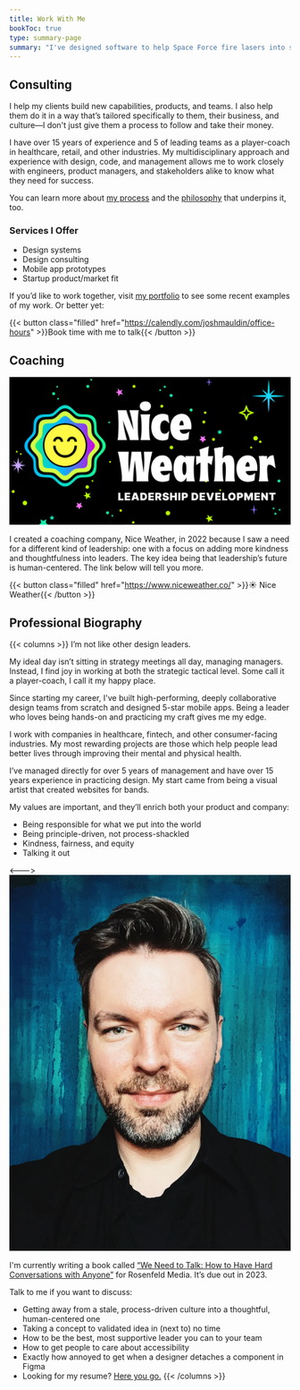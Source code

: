 ```yaml
---
title: Work With Me
bookToc: true
type: summary-page
summary: "I've designed software to help Space Force fire lasers into space, earned over 500,000 5-star reviews on apps I've designed. Big or small, I love working through tricky problems and designing the right approach to addressing them."
---
```


## Consulting

I help my clients build new capabilities, products, and teams. I also help them do it in a way that’s tailored specifically to them, their business, and culture—I don't just give them a process to follow and take their money.

I have over 15 years of experience and 5 of leading teams as a player-coach in healthcare, retail, and other industries. My multidisciplinary approach and experience with design, code, and management allows me to work closely with engineers, product managers, and stakeholders alike to know what they need for success.

You can learn more about [my process](/process) and the [philosophy](/philosophy) that underpins it, too.

### Services I Offer

- Design systems
- Design consulting
- Mobile app prototypes
- Startup product/market fit

If you’d like to work together, visit [my portfolio](/portfolio) to see some recent examples of my work. Or better yet:

{{< button class="filled" href="https://calendly.com/joshmauldin/office-hours" >}}Book time with me to talk{{< /button >}}


## Coaching
![Nice Weather: Developing Human-Centered Leaders](nice-weather.png)

I created a coaching company, Nice Weather, in 2022 because I saw a need for a different kind of leadership: one with a focus on adding more kindness and thoughtfulness into leaders. The key idea being that leadership’s future is human-centered. The link below will tell you more.

{{< button class="filled" href="https://www.niceweather.co/" >}}☀️ Nice Weather{{< /button >}}

## Professional Biography

{{< columns >}}
I’m not like other design leaders.

My ideal day isn’t sitting in strategy meetings all day, managing managers. Instead, I find joy in working at both the strategic tactical level. Some call it a player-coach, I call it my happy place.

Since starting my career, I've built high-performing, deeply collaborative design teams from scratch and designed 5-star mobile apps. Being a leader who loves being hands-on and practicing my craft gives me my edge.

I work with companies in healthcare, fintech, and other consumer-facing industries. My most rewarding projects are those which help people lead better lives through improving their mental and physical health.

I’ve managed directly for over 5 years of management and have over 15 years experience in practicing design. My start came from being a visual artist that created websites for bands.

My values are important, and they’ll enrich both your product and company:

- Being responsible for what we put into the world
- Being principle-driven, not process-shackled
- Kindness, fairness, and equity
- Talking it out

<--->
![Hi there! It&rsquo;s me, Joshua.](joshua-mauldin.webp)

I'm currently writing a book called [“We Need to Talk: How to Have Hard Conversations with Anyone”](https://rosenfeldmedia.com/books/we-need-to-talk-a-survival-guide-for-tough-conversations/) for Rosenfeld Media. It’s due out in 2023.

Talk to me if you want to discuss:

- Getting away from a stale, process-driven culture into a thoughtful, human-centered one
- Taking a concept to validated idea in (next to) no time
- How to be the best, most supportive leader you can to your team
- How to get people to care about accessibility
- Exactly how annoyed to get when a designer detaches a component in Figma
- Looking for my resume? [Here you go.](/resume.pdf)
{{< /columns >}}
